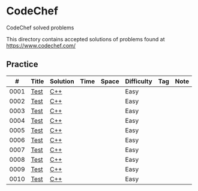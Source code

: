 # CodeChef
CodeChef solved problems

This directory contains accepted solutions of problems found at https://www.codechef.com/


<!-- NOTE : 
1) This directory will be updated with solutions of challenges only after they end for everyone(more info 
on this can be found at codechef site)
2) All the solutions are compiled on Visual Studio 2019 which uses gnu c++ 17 version 7.3.0
3) Each directory contains a *"problem.txt"* file that contains the problem description and *".cpp"* file that contains the solution code
4) Directories marked with "P" at the end contain solution code that was partially accepted
 -->
## Practice
|  #  | Title           |  Solution       |  Time           | Space           | Difficulty    | Tag          | Note| 
|-----|---------------- | --------------- | --------------- | --------------- | ------------- |--------------|-----|
0001 | [Test](https://www.codechef.com/problems/TEST) | [C++](./Easy/Life_univ_everything.cpp) |        |          | Easy         |||
0002 | [Test](https://www.codechef.com/problems/TEST) | [C++](./Easy/Life_univ_everything.cpp) |        |          | Easy         |||
0003 | [Test](https://www.codechef.com/problems/TEST) | [C++](./Easy/Life_univ_everything.cpp) |        |          | Easy         |||
0004 | [Test](https://www.codechef.com/problems/TEST) | [C++](./Easy/Life_univ_everything.cpp) |        |          | Easy         |||
0005 | [Test](https://www.codechef.com/problems/TEST) | [C++](./Easy/Life_univ_everything.cpp) |        |          | Easy         |||
0006 | [Test](https://www.codechef.com/problems/TEST) | [C++](./Easy/Life_univ_everything.cpp) |        |          | Easy         |||
0007 | [Test](https://www.codechef.com/problems/TEST) | [C++](./Easy/Life_univ_everything.cpp) |        |          | Easy         |||
0008 | [Test](https://www.codechef.com/problems/TEST) | [C++](./Easy/Life_univ_everything.cpp) |        |          | Easy         |||
0009 | [Test](https://www.codechef.com/problems/TEST) | [C++](./Easy/Life_univ_everything.cpp) |        |          | Easy         |||
0010 | [Test](https://www.codechef.com/problems/TEST) | [C++](./Easy/Life_univ_everything.cpp) |        |          | Easy         |||
